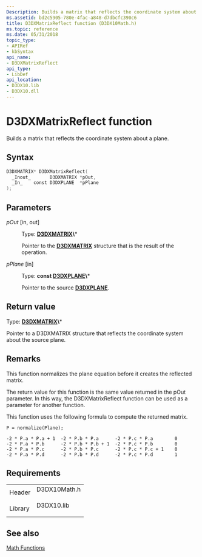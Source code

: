 ```yaml
---
Description: Builds a matrix that reflects the coordinate system about a plane.
ms.assetid: bd2c5905-780e-4fac-a848-d7dbcfc390c6
title: D3DXMatrixReflect function (D3DX10Math.h)
ms.topic: reference
ms.date: 05/31/2018
topic_type: 
- APIRef
- kbSyntax
api_name: 
- D3DXMatrixReflect
api_type: 
- LibDef
api_location: 
- D3DX10.lib
- D3DX10.dll
---
```


# D3DXMatrixReflect function

Builds a matrix that reflects the coordinate system about a plane.

## Syntax


```C++
D3DXMATRIX* D3DXMatrixReflect(
  _Inout_       D3DXMATRIX *pOut,
  _In_    const D3DXPLANE  *pPlane
);
```



## Parameters

<dl> <dt>

*pOut* \[in, out\]
</dt> <dd>

Type: **[**D3DXMATRIX**](https://msdn.microsoft.com/en-us/library/Bb172912(v=VS.85).aspx)\***

Pointer to the [**D3DXMATRIX**](d3d10-d3dxmatrix.md) structure that is the result of the operation.

</dd> <dt>

*pPlane* \[in\]
</dt> <dd>

Type: **const [**D3DXPLANE**](https://msdn.microsoft.com/en-us/library/Bb205385(v=VS.85).aspx)\***

Pointer to the source [**D3DXPLANE**](d3d10-d3dxplane.md).

</dd> </dl>

## Return value

Type: **[**D3DXMATRIX**](https://msdn.microsoft.com/en-us/library/Bb172912(v=VS.85).aspx)\***

Pointer to a D3DXMATRIX structure that reflects the coordinate system about the source plane.

## Remarks

This function normalizes the plane equation before it creates the reflected matrix.

The return value for this function is the same value returned in the pOut parameter. In this way, the D3DXMatrixReflect function can be used as a parameter for another function.

This function uses the following formula to compute the returned matrix.


```
P = normalize(Plane);
    
-2 * P.a * P.a + 1  -2 * P.b * P.a      -2 * P.c * P.a        0
-2 * P.a * P.b      -2 * P.b * P.b + 1  -2 * P.c * P.b        0
-2 * P.a * P.c      -2 * P.b * P.c      -2 * P.c * P.c + 1    0
-2 * P.a * P.d      -2 * P.b * P.d      -2 * P.c * P.d        1
```



## Requirements



|                    |                                                                                         |
|--------------------|-----------------------------------------------------------------------------------------|
| Header<br/>  | <dl> <dt>D3DX10Math.h</dt> </dl> |
| Library<br/> | <dl> <dt>D3DX10.lib</dt> </dl>   |



## See also

<dl> <dt>

[Math Functions](d3d10-graphics-reference-d3dx10-functions-math.md)
</dt> </dl>

 

 




